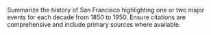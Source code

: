 Summarize the history of San Francisco highlighting one or two major events for each decade from 1850 to 1950. Ensure citations are comprehensive and include primary sources where available.
